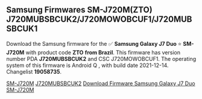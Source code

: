 <h2>Samsung Firmwares SM-J720M(ZTO) J720MUBSBCUK2/J720MOWOBCUF1/J720MUBSBCUK1</h2>
Download the Samsung firmware for the ✅ <strong>Samsung Galaxy J7 Duo </strong> ⭐ <strong>SM-J720M</strong> with product code <strong>ZTO</strong> <strong> from Brazil</strong>. This firmware has version number PDA <strong>J720MUBSBCUK2</strong> and CSC J720MOWOBCUF1. The operating system of this firmware is Android Q , with build date 2021-12-14. Changelist <strong>19058735</strong>.


[SM-J720M](https://samfirm.shop/samsung/model/SM-J720M)
[J720MUBSBCUK2](https://samfirm.shop/samsung/pda/J720MUBSBCUK2)
[Download Firmware Samsung Galaxy J7 Duo SM-J720M](https://samfirm.shop/samsung/firmware/482720)
